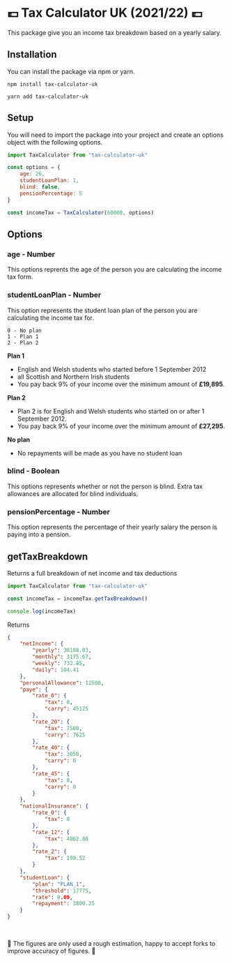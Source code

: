 # 💷 Tax Calculator UK (2021/22) 💷

This package give you an income tax breakdown based on a yearly salary.

## Installation

You can install the package via npm or yarn.

```
npm install tax-calculator-uk
```

```
yarn add tax-calculator-uk
```

## Setup

You will need to import the package into your project and create an options object with the following options.

```javascript
import TaxCalculator from "tax-calculator-uk"

const options = {
	age: 26,
	studentLoanPlan: 1,
	blind: false,
	pensionPercentage: 5
}

const incomeTax = TaxCalculator(60000, options)
```

## Options

### age - Number

This options reprents the age of the person you are calculating the income tax form.

### studentLoanPlan - Number

This option represents the student loan plan of the person you are calculating the income tax for.

```
0 - No plan
1 - Plan 1
2 - Plan 2
```

**Plan 1**

- English and Welsh students who started before 1 September 2012
- all Scottish and Northern Irish students
- You pay back 9% of your income over the minimum amount of **£19,895**.

**Plan 2**

- Plan 2 is for English and Welsh students who started on or after 1 September 2012.
- You pay back 9% of your income over the minimum amount of **£27,295**.

**No plan**

- No repayments will be made as you have no student loan

### blind - Boolean

This options represents whether or not the person is blind. Extra tax allowances are allocated for blind individuals.

### pensionPercentage - Number

This option represents the percentage of their yearly salary the person is paying into a pension.

## getTaxBreakdown

Returns a full breakdown of net income and tax deductions

```javascript
import TaxCalculator from "tax-calculator-uk"

const incomeTax = incomeTax.getTaxBreakdown()

console.log(incomeTax)
```

Returns

```json
{
	"netIncome": {
		"yearly": 38108.03,
		"monthly": 3175.67,
		"weekly": 732.85,
		"daily": 104.41
	},
	"personalAllowance": 12500,
	"paye": {
		"rate_0": {
			"tax": 0,
			"carry": 45125
		},
		"rate_20": {
			"tax": 7500,
			"carry": 7625
		},
		"rate_40": {
			"tax": 3050,
			"carry": 0
		},
		"rate_45": {
			"tax": 0,
			"carry": 0
		}
	},
	"nationalInsurance": {
		"rate_0": {
			"tax": 0
		},
		"rate_12": {
			"tax": 4862.88
		},
		"rate_2": {
			"tax": 199.52
		}
	},
	"studentLoan": {
		"plan": "PLAN_1",
		"threshold": 17775,
		"rate": 0.09,
		"repayment": 3800.25
	}
}
```

󠁧󠁢󠁮󠁩󠁲󠁿

🚧 The figures are only used a rough estimation, happy to accept forks to improve accuracy of figures. 🚧
